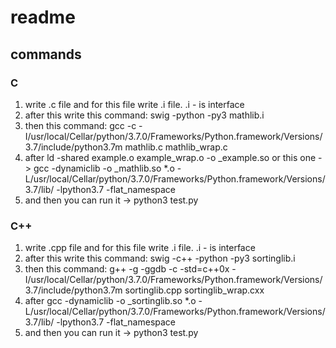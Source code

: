 # readme
## commands

### C
1) write .c file and for this file write .i file. .i - is interface
2) after this write this command: swig -python -py3 mathlib.i
3) then this command: gcc -c -I/usr/local/Cellar/python/3.7.0/Frameworks/Python.framework/Versions/3.7/include/python3.7m mathlib.c mathlib_wrap.c
4) after ld -shared example.o example_wrap.o -o _example.so
   or this one -> gcc -dynamiclib -o _mathlib.so *.o -L/usr/local/Cellar/python/3.7.0/Frameworks/Python.framework/Versions/3.7/lib/ -lpython3.7 -flat_namespace
5) and then you can run it -> python3 test.py

### C++
1) write .cpp file and for this file write .i file. .i - is interface
2) after this write this command: swig -c++ -python -py3 sortinglib.i
3) then this command: g++ -g -ggdb -c -std=c++0x -I/usr/local/Cellar/python/3.7.0/Frameworks/Python.framework/Versions/3.7/include/python3.7m sortinglib.cpp sortinglib_wrap.cxx
4) after gcc -dynamiclib -o _sortinglib.so *.o -L/usr/local/Cellar/python/3.7.0/Frameworks/Python.framework/Versions/3.7/lib/ -lpython3.7 -flat_namespace
5) and then you can run it -> python3 test.py